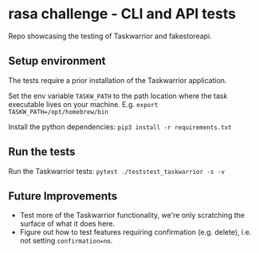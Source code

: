 # rasa challenge - CLI and API tests

Repo showcasing the testing of Taskwarrior and fakestoreapi.

## Setup environment
The tests require a prior installation of the Taskwarrior application.

Set the env variable `TASKW_PATH` to the path location where the task executable lives on your machine.
E.g. `export TASKW_PATH=/opt/homebrew/bin`

Install the python dependencies:
`pip3 install -r requirements.txt`

## Run the tests
Run the Taskwarrior tests:
`pytest ./teststest_taskwarrior -s -v`


## Future Improvements
 - Test more of the Taskwarrior functionality, we're only scratching the surface of what it does here.
 - Figure out how to test features requiring confirmation (e.g. delete), i.e. not setting `confirmation=no`.